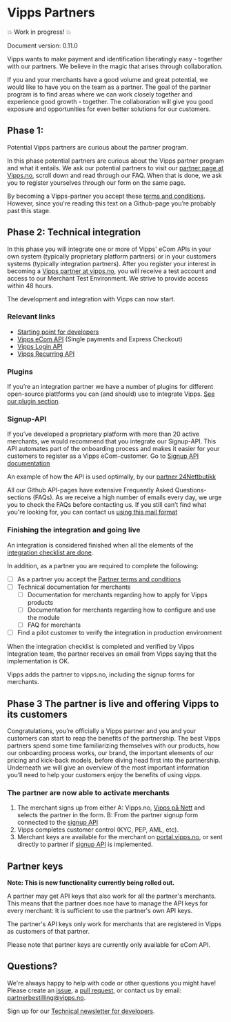 # Vipps Partners

💥 Work in progress! 💥

Document version: 0.11.0

Vipps wants to make payment and identification liberatingly easy - together with our partners. We believe in the magic that arises through collaboration. 

If you and your merchants have a good volume and great potential, we would like to have you on the team as a partner. The goal of the partner program is to find areas where we can work closely together and experience good growth - together. The collaboration will give you good exposure and opportunities for even better solutions for our customers.


## Phase 1: 

Potential Vipps partners are curious about the partner program.

In this phase potential partners are curious about the Vipps partner program and what it entails. 
We ask our potential partners to visit our [partner page at Vipps.no]( https://vipps.no/developer/bli-partner/), scroll down and read through our FAQ. 
When that is done, we ask you to register yourselves through our form on the same page. 

By becoming a Vipps-partner you accept these [terms and conditions]( https://github.com/vippsas/vipps-partner/blob/main/partnerterms.md). 
However, since you're reading this text on a Github-page you’re probably past this stage.

## Phase 2: Technical integration

In this phase you will integrate one or more of Vipps' eCom APIs in your own system (typically proprietary platform partners) or in your customers systems (typically integration partners). After you register your interest in becoming a [Vipps partner at vipps.no]( https://vipps.no/developer/bli-partner/), you will receive a test account and access to our Merchant Test Environment. 
We strive to provide access within 48 hours. 

The development and integration with Vipps can now start.

### Relevant links

* [Starting point for developers](https://github.com/vippsas/vipps-developers#vipps-developers)
* [Vipps eCom API](https://github.com/vippsas/vipps-ecom-api#vipps-ecommerce-api-version-2) (Single payments and Express Checkout)
* [Vipps Login API](https://github.com/vippsas/vipps-ecom-api#vipps-ecommerce-api-version-2)
* [Vipps Recurring API](https://github.com/vippsas/vipps-recurring-api#vipps-recurring-api)

### Plugins

If you’re an integration partner we have a number of plugins for different open-source plattforms you can (and should) use to integrate Vipps.
[See our plugin section](https://github.com/vippsas/vipps-plugins). 

### Signup-API

If you’ve developed a proprietary platform with more than 20 active merchants, we would recommend that you integrate our Signup-API. This API automates part of the onboarding process and makes it easier for your customers to register as a Vipps eCom-customer. Go to [Signup API documentation](https://github.com/vippsas/vipps-signup-api)

An example of how the API is used optimally, by our [partner 24Nettbutikk](https://support.24nettbutikk.no/nb/articles/2332760-vipps)

All our Github API-pages have extensive Frequently Asked Questions-sections (FAQs). As we receive a high number of emails every day, we urge you to check the FAQs before contacting us. If you still can’t find what you're looking for, you can contact us [using this mail format](https://github.com/vippsas/vipps-developers/blob/master/contact.md#what-to-include-in-the-email)


### Finishing the integration and going live
An integration is considered finished when all the elements of the [integration checklist are done](https://github.com/vippsas/vipps-ecom-api/blob/master/vipps-ecom-api-checklist.md#checklist). 

In addition, as a partner you are required to complete the following:
- [ ] As a partner you accept the [Partner terms and conditions](https://github.com/vippsas/vipps-developers/blob/master/partners/partnerterms.md)
- [ ] Technical documentation for merchants
     - [ ] Documentation for merchants regarding how to apply for Vipps products
     - [ ] Documentation for merchants regarding how to configure and use the module
     - [ ] FAQ for merchants 
- [ ] Find a pilot customer to verify the integration in production environment

When the integration checklist is completed and verified by Vipps Integration team, the partner receives an email from Vipps saying that the implementation is OK.

Vipps adds the partner to vipps.no, including the signup forms for merchants.



## Phase 3 The partner is live and offering Vipps to its customers

Congratulations, you’re officially a Vipps partner and you and your customers can start to reap the benefits of the partnership. The best Vipps partners spend some time familiarizing themselves with our products, how our onboarding process works, our brand, the important elements of our pricing and kick-back models, before diving head first into the partnership. 
Underneath we will give an overview of the most important information you’ll need to help your customers enjoy the benefits of using vipps.


### The partner are now able to activate merchants

1. The merchant signs up from either
   A: Vipps.no, [Vipps på Nett](https://www.vipps.no/produkter-og-tjenester/bedrift/ta-betalt-paa-nett/ta-betalt-paa-nett/) and selects the partner in the form.
   B: From the partner signup form connected to the [signup API](https://github.com/vippsas/vipps-signup-api) 
2. Vipps completes customer control (KYC, PEP, AML, etc).
3. Merchant keys are available for the merchant on [portal.vipps.no](https://portal.vipps.no), or sent directly to partner if [signup API](https://github.com/vippsas/vipps-signup-api) is implemented.


## Partner keys

**Note: This is new functionality currently being rolled out.**

A partner may get API keys that also work for all the partner's merchants.
This means that the partner does noe have to manage the API keys for
every merchant: It is sufficient to use the partner's own API keys.

The partner's API keys only work for merchants that are registered in Vipps as customers of that partner.

Please note that partner keys are currently only available for eCom API. 



## Questions?

We're always happy to help with code or other questions you might have!
Please create an [issue](https://github.com/vippsas/vipps-developers/issues),
a [pull request](https://github.com/vippsas/vipps-developers/pulls),
or contact us by email: partnerbestilling@vipps.no.

Sign up for our [Technical newsletter for developers](https://github.com/vippsas/vipps-developers/tree/master/newsletters).
